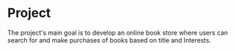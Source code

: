 # Project
The project's main goal is to develop an online book store where users can search for and make purchases of books based on title and  Interests.
